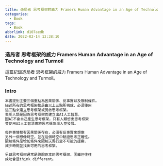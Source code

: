 ```yaml
---
title: 造局者 思考框架的威力 Framers Human Advantage in an Age of Technology and Turmoil
categories:
  - Book
tags:
  - Book
abbrlink: d107aedb
date: 2022-02-14 12:38:10
---
```

### 造局者 思考框架的威力 Framers Human Advantage in an Age of Technology and Turmoil
<!--more-->
這篇紀錄造局者 思考框架的威力 Framers Human Advantage in an Age of Technology and Turmoil。

### Intro
```sh
本書提到主要三個重點為因果關係、反事實以及限制條件。
描述所有的思考框架都是由以上三點所構成，必須使用
這三點來建立思考框架或另啟思考框架。
表明人類是因為思考框架而建立出AI人工智慧，
因AI不會自己產生思考框架，只有人類想出思考框架
並使用AI人工智慧來將思考框架深入並發展。

每件事情都有因果關係存在，必須有反事實來想像
另外一個想像時空，並在這個時空中驗證思考正確性。
限制條件是增加條件來限制天馬行空不可能的提案，
減少時間並找出可用的思考框架。

另啟思考框架通常是跳脫原本的思考框架，困難但往往
成功會是think different。
```